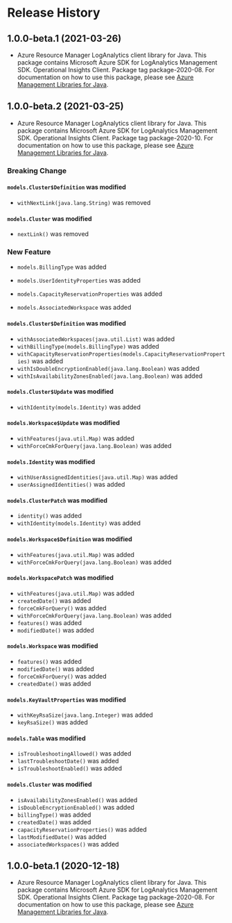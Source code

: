 # Release History

## 1.0.0-beta.1 (2021-03-26)

- Azure Resource Manager LogAnalytics client library for Java. This package contains Microsoft Azure SDK for LogAnalytics Management SDK. Operational Insights Client. Package tag package-2020-08. For documentation on how to use this package, please see [Azure Management Libraries for Java](https://aka.ms/azsdk/java/mgmt).

## 1.0.0-beta.2 (2021-03-25)

- Azure Resource Manager LogAnalytics client library for Java. This package contains Microsoft Azure SDK for LogAnalytics Management SDK. Operational Insights Client. Package tag package-2020-10. For documentation on how to use this package, please see [Azure Management Libraries for Java](https://aka.ms/azsdk/java/mgmt).

### Breaking Change

#### `models.Cluster$Definition` was modified

* `withNextLink(java.lang.String)` was removed

#### `models.Cluster` was modified

* `nextLink()` was removed

### New Feature

* `models.BillingType` was added

* `models.UserIdentityProperties` was added

* `models.CapacityReservationProperties` was added

* `models.AssociatedWorkspace` was added

#### `models.Cluster$Definition` was modified

* `withAssociatedWorkspaces(java.util.List)` was added
* `withBillingType(models.BillingType)` was added
* `withCapacityReservationProperties(models.CapacityReservationProperties)` was added
* `withIsDoubleEncryptionEnabled(java.lang.Boolean)` was added
* `withIsAvailabilityZonesEnabled(java.lang.Boolean)` was added

#### `models.Cluster$Update` was modified

* `withIdentity(models.Identity)` was added

#### `models.Workspace$Update` was modified

* `withFeatures(java.util.Map)` was added
* `withForceCmkForQuery(java.lang.Boolean)` was added

#### `models.Identity` was modified

* `withUserAssignedIdentities(java.util.Map)` was added
* `userAssignedIdentities()` was added

#### `models.ClusterPatch` was modified

* `identity()` was added
* `withIdentity(models.Identity)` was added

#### `models.Workspace$Definition` was modified

* `withFeatures(java.util.Map)` was added
* `withForceCmkForQuery(java.lang.Boolean)` was added

#### `models.WorkspacePatch` was modified

* `withFeatures(java.util.Map)` was added
* `createdDate()` was added
* `forceCmkForQuery()` was added
* `withForceCmkForQuery(java.lang.Boolean)` was added
* `features()` was added
* `modifiedDate()` was added

#### `models.Workspace` was modified

* `features()` was added
* `modifiedDate()` was added
* `forceCmkForQuery()` was added
* `createdDate()` was added

#### `models.KeyVaultProperties` was modified

* `withKeyRsaSize(java.lang.Integer)` was added
* `keyRsaSize()` was added

#### `models.Table` was modified

* `isTroubleshootingAllowed()` was added
* `lastTroubleshootDate()` was added
* `isTroubleshootEnabled()` was added

#### `models.Cluster` was modified

* `isAvailabilityZonesEnabled()` was added
* `isDoubleEncryptionEnabled()` was added
* `billingType()` was added
* `createdDate()` was added
* `capacityReservationProperties()` was added
* `lastModifiedDate()` was added
* `associatedWorkspaces()` was added

## 1.0.0-beta.1 (2020-12-18)

- Azure Resource Manager LogAnalytics client library for Java. This package contains Microsoft Azure SDK for LogAnalytics Management SDK. Operational Insights Client. Package tag package-2020-08. For documentation on how to use this package, please see [Azure Management Libraries for Java](https://aka.ms/azsdk/java/mgmt).

